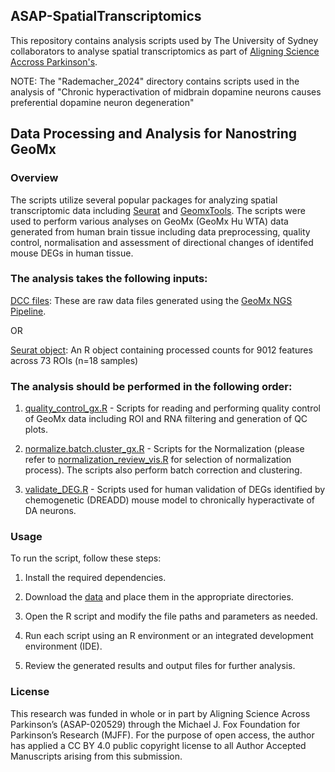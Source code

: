 ## ASAP-SpatialTranscriptomics

This repository contains analysis scripts used by The University of Sydney collaborators to analyse spatial transcriptomics as part of [Aligning Science Accross Parkinson's](https://parkinsonsroadmap.org/#).

NOTE: The "Rademacher_2024" directory contains scripts used in the analysis of "Chronic hyperactivation of midbrain dopamine neurons causes preferential dopamine neuron degeneration"

## Data Processing and Analysis for Nanostring GeoMx
### Overview
The scripts utilize several popular packages for analyzing spatial transcriptomic data including [Seurat](https://satijalab.org/seurat/) and [GeomxTools](https://github.com/Nanostring-Biostats/GeomxTools). The scripts were used to perform various analyses on GeoMx (GeoMx Hu WTA) data generated from human brain tissue including data preprocessing, quality control, normalisation and assessment of directional changes of identifed mouse DEGs in human tissue.

### The analysis takes the following inputs:

[DCC files](https://zenodo.org/records/10499187): These are raw data files generated using the [GeoMx NGS Pipeline](https://sapac.illumina.com/products/by-type/informatics-products/basespace-sequence-hub/apps/nanostring-geomxr-ngs-pipeline.html). 

OR

[Seurat object](https://zenodo.org/records/10499187): An R object containing processed counts for 9012 features across 73 ROIs (n=18 samples) 

### The analysis should be performed in the following order:

1. [quality_control_gx.R](/R/quality_control_gx.R) - Scripts for reading and performing quality control of GeoMx data including ROI and RNA filtering and generation of QC plots.

2. [normalize.batch.cluster_gx.R](/R/normalize.batch.cluster_gx.R) - Scripts for the Normalization (please refer to [normalization_review_vis.R](/R/normalization_review_gx.R) for selection of normalization process). The scripts also perform batch correction and clustering.

3. [validate_DEG.R](/R/validate_DEG.R) - Scripts used for human validation of DEGs identified by chemogenetic (DREADD) mouse model to chronically hyperactivate of DA neurons.

### Usage
To run the script, follow these steps:

1. Install the required dependencies.

2. Download the [data](https://zenodo.org/records/10499187) and place them in the appropriate directories.

3. Open the R script and modify the file paths and parameters as needed.

4. Run each script using an R environment or an integrated development environment (IDE).

5. Review the generated results and output files for further analysis.


### License
This research was funded in whole or in part by Aligning Science Across Parkinson’s (ASAP-020529) through the Michael J. Fox Foundation for Parkinson’s Research (MJFF). For the purpose of open access, the author has applied a CC BY 4.0 public copyright license to all Author Accepted Manuscripts arising from this submission.
